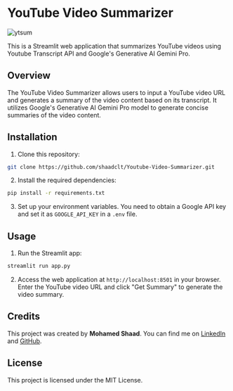 # YouTube Video Summarizer

![ytsum](https://github.com/shaadclt/Youtube-Video-Summarizer/assets/98437584/698652bc-d31a-493b-ad62-173536067957)

This is a Streamlit web application that summarizes YouTube videos using Youtube Transcript API and Google's Generative AI Gemini Pro.

## Overview

The YouTube Video Summarizer allows users to input a YouTube video URL and generates a summary of the video content based on its transcript. It utilizes Google's Generative AI Gemini Pro model to generate concise summaries of the video content.

## Installation

1. Clone this repository:

```bash
git clone https://github.com/shaadclt/Youtube-Video-Summarizer.git
```

2. Install the required dependencies:

```bash
pip install -r requirements.txt
```

3. Set up your environment variables. You need to obtain a Google API key and set it as `GOOGLE_API_KEY` in a `.env` file.


## Usage

1. Run the Streamlit app:

```bash
streamlit run app.py
```

2. Access the web application at `http://localhost:8501` in your browser. Enter the YouTube video URL and click "Get Summary" to generate the video summary.


## Credits

This project was created by **Mohamed Shaad**. You can find me on [LinkedIn](https://www.linkedin.com/in/mohamedshaad/) and [GitHub](https://github.com/shaadclt).

## License

This project is licensed under the MIT License.
